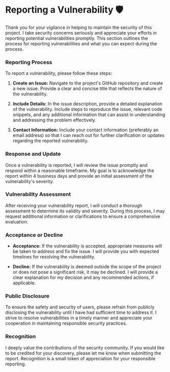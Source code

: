 

# **Reporting a Vulnerability** 🛡️

Thank you for your vigilance in helping to maintain the security of this project. I take security concerns seriously and appreciate your efforts in reporting potential vulnerabilities promptly. This section outlines the process for reporting vulnerabilities and what you can expect during the process.

### Reporting Process

To report a vulnerability, please follow these steps:

1. **Create an Issue:** Navigate to the project's GitHub repository and create a new issue. Provide a clear and concise title that reflects the nature of the vulnerability.

2. **Include Details:** In the issue description, provide a detailed explanation of the vulnerability. Include steps to reproduce the issue, relevant code snippets, and any additional information that can assist in understanding and addressing the problem effectively.

3. **Contact Information:** Include your contact information (preferably an email address) so that I can reach out for further clarification or updates regarding the reported vulnerability.

### Response and Update

Once a vulnerability is reported, I will review the issue promptly and respond within a reasonable timeframe. My goal is to acknowledge the report within 4 business days and provide an initial assessment of the vulnerability's severity.

### Vulnerability Assessment

After receiving your vulnerability report, I will conduct a thorough assessment to determine its validity and severity. During this process, I may request additional information or clarifications to ensure a comprehensive evaluation.

### Acceptance or Decline

- **Acceptance:** If the vulnerability is accepted, appropriate measures will be taken to address and fix the issue. I will provide you with expected timelines for resolving the vulnerability.
  
- **Decline:** If the vulnerability is deemed outside the scope of the project or does not pose a significant risk, it may be declined. I will provide a clear explanation for my decision and any recommended actions, if applicable.

### Public Disclosure

To ensure the safety and security of users, please refrain from publicly disclosing the vulnerability until I have had sufficient time to address it. I strive to resolve vulnerabilities in a timely manner and appreciate your cooperation in maintaining responsible security practices.

### Recognition

I deeply value the contributions of the security community. If you would like to be credited for your discovery, please let me know when submitting the report. Recognition is a small token of appreciation for your responsible reporting.

